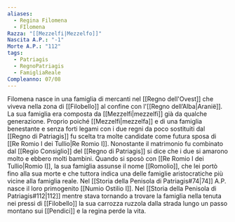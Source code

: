 ```yaml
---
aliases:
  - Regina Filomena
  - FIlomena
Razza: "[[Mezzelfi|Mezzelfo]]"
Nascita A.P.: "-1"
Morte A.P.: "112"
tags:
  - Patriagis
  - RegnoPatriagis
  - FamigliaReale
Compleanno: 07/08
---
```

Filomena nasce in una famiglia di mercanti nel [[Regno dell'Ovest]] che viveva nella zona di [[Filobello]] al confine con l'[[Regno dell’Alba|Aranië]]. 
La sua famiglia era composta da [[Mezzelfi|mezzelfi]] già da qualche generazione. 
Proprio poiché [[Mezzelfi|mezzelfa]] e di una famiglia benestante e senza forti legami con i due regni da poco sostituiti dal [[Regno di Patriagis]] fu scelta tra molte candidate come futura sposa di [[Re Romio I dei Tullio|Re Romio I]]. 
Nonostante il matrimonio fu combinato dal [[Regio Consiglio]] del [[Regno di Patriagis]] si dice che i due si amarono molto e ebbero molti bambini. 
Quando si sposò con [[Re Romio I dei Tullio|Romio I]], la sua famiglia assunse il nome [[Romolio]], che lei portò fino alla sua morte e che tuttora indica una delle famiglie aristocratiche più vicine alla famiglia reale. 
Nel [[Storia della Penisola di Patriagis#74|74]] A.P. nasce il loro primogenito [[Numio Ostilio I]]. 
Nel [[Storia della Penisola di Patriagis#112|112]] mentre stava tornando a trovare la famiglia nella tenuta nei pressi di [[Filobello]] la sua carrozza ruzzola dalla strada lungo un passo montano sui [[Pendici]] e la regina perde la vita. 